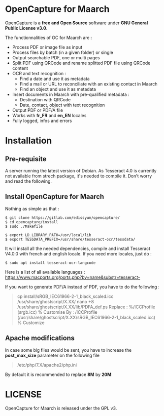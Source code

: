 
# OpenCapture for Maarch

OpenCapture is a **free and Open Source** software under **GNU General Public License v3.0**.

The functionnalities of OC for Maarch are :

 - Process PDF or image file as input
 - Process files by batch (in a given folder) or single
 - Output searchable PDF, one or multi pages
 - Split PDF using QRCode and rename splitted PDF file using QRCode content
 - OCR and text recognition :
	 - Find a date and use it as metadata
	 - Find a mail or URL to reconciliate with an existing contact in Maarch
	 - Find an object and use it as metadata
 - Insert documents in Maarch with pre-qualified metadata :
	 - Destination with QRCode
	 - Date, contact, object with text recognition
 - Output PDF or PDF/A file
 - Works with **fr_FR** and **en_EN** locales
 - Fully logged, infos and errors


# Installation

## Pre-requisite

A server running the latest version of Debian. As Tesseract 4.0 is currently not available from strech package, it's needed to compile it. Don't worry and read the following.

## Install OpenCapture for Maarch

Nothing as simple as that :

    $ git clone https://gitlab.com/edissyum/opencapture/
    $ cd opencapture/install
    $ sudo ./Makefile

    $ export LD_LIBRARY_PATH=/usr/local/lib
    $ export TESSDATA_PREFIX=/usr/share/tesseract-ocr/tessdata/


  It will install all the needed dependencies, compile and install Tesseract V4.0.0 with french and english locale. If you need more locales, just do :


    $ sudo apt install tesseract-ocr-langcode

  Here is a list of all available languages : https://www.macports.org/ports.php?by=name&substr=tesseract-



If you want to generate PDF/A instead of PDF, you have to do the following :

> cp install/sRGB_IEC61966-2-1_black_scaled.icc /usr/share/ghostscript/X.XX/
> nano +8 /usr/share/ghostscript/X.XX/lib/PDFA_def.ps
> Replace : %/ICCProfile (srgb.icc) % Customise
> By : /ICCProfile (/usr/share/ghostscript/X.XX/sRGB_IEC61966-2-1_black_scaled.icc)   % Customize

## Apache modifications

In case some big files would be sent, you have to increase the **post_max_size** parameter on the following file
> /etc/php/7.X/apache2/php.ini

By default it is recommended to replace **8M** by **20M**

# LICENSE

OpenCapture for Maarch is released under the GPL v3.
